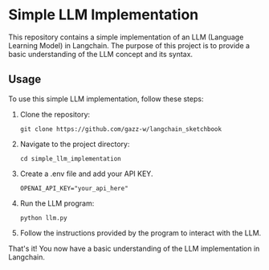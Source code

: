 # Simple LLM Implementation

This repository contains a simple implementation of an LLM (Language Learning Model) in Langchain. The purpose of this project is to provide a basic understanding of the LLM concept and its syntax.


## Usage

To use this simple LLM implementation, follow these steps:

1. Clone the repository:
    ```
    git clone https://github.com/gazz-w/langchain_sketchbook
    ```

2. Navigate to the project directory:
    ```
    cd simple_llm_implementation
    ```

3. Create a .env file and add your API KEY.
    ```
    OPENAI_API_KEY="your_api_here"
    ```

4. Run the LLM program:
    ```
    python llm.py
    ```

5. Follow the instructions provided by the program to interact with the LLM.

That's it! You now have a basic understanding of the LLM implementation in Langchain.
